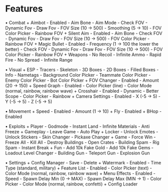 # Features
• Combat
      + Aimbot
            - Enabled
            - Aim Bone
            - Aim Mode
            - Check FOV
            - Dynamic Fov
            - Draw Fov
            - FOV Size (10 -> 500)
            - Smoothing (5 -> 10)
            - FOV Color Picker
            - Rainbow FOV
      + Silent Aim
            - Enabled
            - Aim Bone
            - Check FOV
            - Dynamic Fov
            - Draw Fov
            - FOV Size (10 -> 500)
            - FOV Color Picker
            - Rainbow FOV
      + Magic Bullet
            - Enabled
            - Frequency (1 -> 100 the lower the better)
            - Check FOV
            - Dynamic Fov
            - Draw Fov
            - FOV Size (10 -> 500)
            - FOV Color Picker
            - Rainbow FOV
      + Weapons
            - No Recoil
            - Infinite Ammo
            - Rapid Fire
            - No Spread
            - Infinite Range

• Visual
      + ESP
            - Tracers
            - Skeleton
            - 3D Boxes
            - 2D Boxes
            - Filled Boxes
            - Info
            - Nametags
            - Background Color Picker
            - Teammate Color Picker
            - Enemy Color Picker
            - Bot Color Picker
      + FOV Changer
            - Enabled
            - Amount (20 -> 150)
      + Speed Graph
            - Enabled
            - Color Picker (line)
            - Color Mode (normal, rainbow, rainbow wave)
      + Crosshair
            - Enabled
            - Dynamic
            - Better Scope
            - Color Picker
            - Rainbow
      + Camera Settings
            - Enabled
            - X (-5 -> 5)
            - Y (-5 -> 5)
            - Z (-5 -> 5)

• Movement
      + Speed
            - Enabled
            - Amount (1 -> 10)
      + Fly
            - Enabled
      + BHop
            - Enabled

• Exploits
      + Player
            - Godmode
            - Instant Land
            - Infinite Materials
            - Anti Freeze
      + Gameplay
            - Leave Game
            - Auto Play
      + Locker
            - Unlock Emotes
            - Unlock Stickers
            - Skin Changer
            - Pickaxe Changer
      + Game
            - Force Win
            - Freeze All
            - Kill All
            - Destroy Buildings
            - Open Crates
            - Building Spam
            - Rig Spam
            - Instant Break
      + Fun
            - Add 10k Fake Gold
            - Add 10k Fake Gems
            - Loadout Level Changer
            - Building Gun
            - Teleport Gun
            - Explosion Gun

• Settings
      + Config Manager
            - Save
            - Delete
      + Watermark
            - Enabled
            - Time Type (standard, military)
      + Feature List
            - Enabled
            - Color Picker (text)
            - Color Mode (normal, rainbow, rainbow wave)
      + Menu Effects
            - Enabled
            - Speed
            - Spawn Delay Min (0 -> MAX)
            - Spawn Delay Max (MIN -> 1)
            - Color Picker
            - Color Mode (normal, rainbow, confetti)
      + Config Loader
